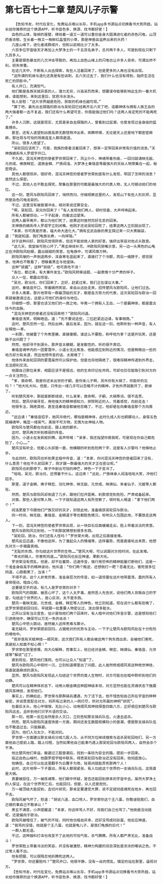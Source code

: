 # 第七百七十二章 楚风儿子示警
        【告知书友，时代在变化，免费站点难以长存，手机app多书源站点切换看书大势所趋，站长给你推荐的这个换源APP，听书音色多、换源、找书都好使！】
       血色的山体，陡峭的崖壁，缭绕着一道又一道可以重创金身大圆满进化者的赤色闪电，山顶药香浓郁，生长着一株又一株鲜红晶莹的小草，那是神兽血滋养出来的大药！
       几座山峰下，进化者成群成片，但和以前相比少了太多。
       六百多位宇宙级天才再加上大梦净土的一千五百名弟子，总共两千多人，可是到现在只剩下九百多人。
       主要是银色暴龙的几次冲击导致的，再加上血色山峰上的闪电也让许多人丧命，可谓出师不利，损失惨重。
       在这几天中，不断有人出去探索，有些人活着回来了，但是更多的人再也没有出现。
       “这所谓的机缘与造化还真是有些讽刺，五六天过去了，我们什么也没有得到，始终生活在死亡的阴影中。”
       有人开口，充满怨气。
       他们都是各族天赋异禀的人，潜力无穷，兴高采烈而来，想要谋夺能够影响此生的一番大机缘，谁能想到，来到这里后，犹若冷水泼头。
       有人安慰：“这片世界越是危险，获取的机缘也越可观。”
       “算了吧，最先出去探路的欧冶与吴轮回已经离开五六天了吧，连霸神体与拥有人族王血的两大强者都一去不复返，我们还有什么希望可言，你我能强过他们吗？这两人肯定死的不能再死了。”
       许多人沉默，这就是现实，尤其是亲自去探路的人，曾看到过鼠潮，也曾发现过金身级的猛禽搏杀。
       甚至，还有人遥望到凶兽高原无数怪物冲出来，奔腾呼啸，无论是天上还是地下都密密麻麻，那壮观与可怕的场面连圣人都得避退。
       所以，很多人绝望了。
       “吴轮回应该死了，可是，我族的使者活着回来了，想来一定带回来非常有价值的消息。”天神族嫡系传人罗焜宇开口。
       不久前，混沌天神宫的使者罗世荣回来了，风尘仆仆，神魂带着伤痕，一回归就请映无敌、元世成、佛族释宏、道族金鳞、尸族阎洛、大梦净土秦珞音等最强大的天纵人物聚集在一起，秘密商谈。
       其他人都很惊异，很好奇，混沌天神宫的使者罗世荣到底有什么发现，带回了怎样的消息？居然这么保密。
       不过，其他人也不敢去探究，聚集在那里的可都是最强大的代表人物，无人可撼动他们的地位。
       这一刻，楚风与欧阳风回来了，悄然而归，仔细观察这里的人，发现山下有些人形灰烬，显然是血色闪电击毙的。
       不过，这里没有被兽潮冲击，相对来说还算安全。
       “啊，吴轮回，吴兄你回来了！”有人发现他们两人，顿时惊喜，大声呼唤起来。
       所有人都被惊动，一下子起身，向着这边望来。
       这两人最早离开，都以为他们死了，结果这时居然完好无恙的回来。
       天神族的嫡系传人罗焜宇立刻闭嘴，他刚才还说吴轮回死了，结果这两人立刻就出现了。
       “本家，你可真是厉害，福大命大造化大。”拥有玄武血脉的黑玄探过来一只大黑脑袋，道：“我就知道，我们龟族长寿，一向祥瑞。”
       对于这种问好，欧阳风觉得肝疼，但还不能拒绝人家的好意，强挤出笑容对他点头致意。
       “这几天，我堂妹可担心坏了。”黑玄继续补充，冲欧阳风努嘴示意，另一边一头黑色的山龟正在冲欧阳风眨眼，露出甜甜的笑意，在龟族中，可谓风情万种。
       欧阳风嗖的一声倒退两步，浑身寒毛竖起来了，直接打了个冷颤，而后一缩脖子，感觉尿急，他再也不敢看了，想躲着黑玄与他堂妹。
       这种“妩媚”，这种“妖娆”，他可真吃不消！
       “各位，都过来，有大事件发生。”欧阳风转移话题，一副表情十分严肃的样子。
       众人一怔，都露出惊容。
       “吴兄，欧冶兄，你们回来了，正好，赶紧过来，我们正在谋议大事。”
       这时，秦珞音开口，带着嫣然笑容，亲自从远处走来，招呼楚风与欧阳风，让他们过去。
       许多人羡慕，那片地带有一群最顶级的天才，都是各方势力的代表，这次吴轮回与欧冶一回来就被邀请过去，这是认可他们的身份与地位。
       仔细想一想，那里也该又他们的一席之地，毕竟一个拥有人王血，一个是霸神体，都是震古烁今的血脉。
       “混沌天神宫的使者还没有回来吧？”欧阳风问道。
       秦珞音浅笑，明眸皓齿，道：“先不要说这些，二位赶紧这边请，有事相商。”
       这时，楚风忽然一怔，然后出神，最后发呆，因为，就在这一刻，他聆听到一种声音，有人在喊他——爹。
       一刹那，他被雷了个外焦里嫩，直接傻眼，谁这么不要脸，称呼他为爹？这是开玩笑，还是脑子出问题了？
       然而，他却寻不到源头，那声音太模糊，是发散性的，听的很不真切。
       秦珞音魂甲内的一团雾霭中，小道士无比焦急，他能感应到附近的情况，但是稍微远一些的地方却力有未逮，而且他想传音的话，太艰难了！
       他体外来自轮回洞的雾霭虽然可以保护他，但是也将他隔绝了，很难将精神传递到外界去，无法顺利交流。
       他跟自己那位亲爹，相距应该不是很远，他的生命印记在共鸣，可却也仅仅能吸引到对方的一点关注而已。
       “爹，救命啊，我是你还未出世的子嗣，是你亲儿子啊，另外你有大祸了，你能听的见吗？！”他大吼大叫，但是，只传出一缕几乎可以忽略不计的精神，才到外界就散开了，断掉了。
       听到楚风耳中，那就是断断续续，什么亲爹，救命啊，子嗣，大祸等词，很不连贯。
       然后，楚风仔细寻觅，用他强大的精神感知力，排除附近的人，凭着感觉，向前走去！
       他很专注，隔绝其他，甚至连秦珞音都被他忽略了，不过，他却是在向秦珞音那个方向靠近。
       “这边请！”秦珞音招手，她风华绝代，哪怕是精神体，此时化成人形也婀娜动人，身穿五色斑斓魂甲，略显一缕英气，美丽不可方物，无愧为女神级人物。
       欧阳风与楚风都在向前走，跟上她的脚步。
       这时，楚风再次听到微弱的传音。
       因为，小道士在发疯般折腾，高声呼喊：“亲爹，我还指望你救我呢，可是现在你自己都危险了，小心……”
       楚风没有听全，但是心头却是一震，他模糊的听到危险两个字，这是有人示警吗？他倏地止步。
       与此同时，欧阳风也听到黑玄暗中传音，道：“本家，你问混沌天神宫的使者回来了没有，什么意思？他在不久前回来了，刚才跟一群最强大的天才正在密议呢。”
       欧阳风也刹那停下，眸子中射出可怕的神芒，神色一下子变冷了。
       “哈哈，吴兄，欧冶兄，还愣着干什么，这边来！”远处，尸族继承人阎洛哈哈大笑，冲他们招手。
       那里，道子金鳞、佛子释宏、羽化神体、映无敌、元世成、映谪仙、朱雀仙子、元媛等人都在。
       然而，楚风与欧阳风却倒退了几步，跟他们拉开距离，刹那感觉到危险，严肃戒备起来。
       对面，那些人是何等人物，一下子就知道这两人有所觉察了，顿时有人喝道：“拿下他们两个！”
       阎洛更是下令跟他们尸族交好的天才，封锁此地，准备擒获吴轮回与欧冶。
       同一时间，映无敌、秦珞音、金鳞道子等也都脸色微沉，吩咐众人包围此地，不要放走这两人。
       下一刻，混沌天神宫的使者罗世荣出现，从一块巨石后面缓缓走出，脸上带着淡淡的笑意。
       楚风与欧阳风见到他，一下刹那就猜想到很多东西。
       “吴轮回，欧冶，你们还有人性吗？”罗世荣大喝，出现之后直接发难。
       楚风反应迅速，不像他这样，为了激起众人的情绪等，这样蓄势，而是直接吼出本质，他想先对方一步揭露真相。
       “无耻的东西，你勾结这片世界的生物……”楚风大喝，可以说跟对方抢时间，在此发难。
       “卑劣的贼人，你害死同道……”欧阳风也反应神速，果断大吼。
       罗世荣没有慌乱，但是，却不在蓄势，迅速传音，强行用恐怖的精神能量打断他们，这是一个准金身级高手的精神波动，他斥道：“你们两个叛逆，还想倒打一耙？恶毒无比，害死很多位同道，心肠都黑了，当诛！”
       不得不说，这个人非常厉害，准金身层次的传音，如一道惊雷在这片地带震荡，震的所有人身体摇动，暗自心惊。
       这要是交手的话，有几人是罗世荣的对手？
       欧阳风气的跳脚，被恶心坏了，这个人太歹毒，居然恶人先告状，说他们两人背叛自己的宇宙，勾结这个世界的人，居心叵测，太不是东西。
       楚风一看映无敌、元世成、金鳞、释宏等人的神色，他立刻知道，现在说什么都有些晚了，这罗世荣提前回归后，早就跟一批重要人物密议过，泼出很多脏水。
       之所以没有当众宣告，估计是怕他们两个回来时，有人暗中对他们传音示警，这是想将他们引进绝地中，确保可以万无一失的击杀！
       楚风心中怒火跳动，居然被人这样责难与算计。
       毫无疑问，罗世荣提前回归，占据绝对的优势与主动，一下子让楚风与欧阳风处在十分危险的境地中。
       “若非我有天赋神技——顺风耳，这次我们所有人都会被这两个狗东西出卖，会被他们害死，真是知人知面不知心啊！”
       罗世荣在那里感慨，向大众解释，而事实上，他已经对金鳞、释宏、映谪仙、秦珞音、元世成等“解说”过了。
       直到现在，楚风他们落网，也可以让众人“知道”了。
       楚风与欧阳风心中顿时一沉，立刻知道哪里出了问题，此人居然修成顺风耳这种绝世神技，简直就是麻烦的源头。
       显然，楚风与欧阳风发现此人勾结这个世界的类人生物时，对方可能也在暗中聆听到他们的动静。
       楚风可以在精神体状态下，动用火眼金睛这种超神级本领，对方显然也能在灵魂状态下施展顺风耳神技，发现他们。
       事实上，的确如此，罗世荣与那群骑兵遭遇，为了活下去，他不惜告知自己所在宇宙的种种秘密，并说愿意配合对方，将所有过来的人一网打尽，供对方所属的神明“研究”。
       在最后关头，他心中惴惴，无比小心，动用顺风耳神技探查四面八方，正好感应到楚风与欧阳风远去，且听到他们只字片语的交谈。
       那一刻，他第一反应自然是杀人灭口，立刻告知那支骑兵队伍，火速去追杀。
       然而，楚风与欧阳风速度快是一方面，期间还发生数股规模较小的兽潮，便是那支骑兵队伍也不敢追过去，只能躲避。
       因为，他们人马太少，不能对抗。
       罗世荣一方面建议那支骑兵分成几股人马，从不同方位继续搜索与追杀吴轮回他们，另一方面他自己提前上路，踏上归程，当然如果他自己能凑巧遇上那吴轮回与欧阳风两人，自然会杀个干净。
       他比楚风他们幸运，躲避过三股兽潮后，找到一条较为安全的路，提前一步回来。
       临近血色山峰时，他跟罗焜宇暗中联系，得悉吴轮回与欧冶还没有回来，他彻底放心。
       他确信，自己可以在这里翻手为云覆手为雨，轻易间就能弄死那两个人！
       此时，这片地带一下子震动，所有人都很紧张，有人勾结这个世界的一支骑兵队伍，这简直是大祸。
       真要被捉住，万一被炼魂等，他们眼中怀疑，是否还能回到原本的宇宙中去。虽然大梦净土的人保证，在这个世界死亡后，也能回归，但是，众人还是担忧。
       万一被顶级大能捉到，去切片研究，那肯定要遭受大罪，说不定就彻底魂死在他乡，再也回不去。
       欧阳风被气坏了，怒道：“胡说八道，血口喷人，罗世荣你这个王八蛋，你敢诬陷我们，自己做的事自己不敢承认！”
       黑玄不满意，小声提醒道：“本家，你这样骂人不好，将我们自己也骂了。”他倒是没动摇呢，还是偏向于欧冶。
       欧阳风被噎住了，被气的不轻，同时他也暗自庆幸，还好没骂成钧驮蛋，他反应神速，道：“我骂的没错，他就是个王八蛋，也就是龟儿子，是我们龟族的后代！”
       一群人都无语。
       不过，这种插科打诨也改变不了此地的可怕气氛，杀气腾腾，所有人都严肃无比，准备战斗！
       罗世荣脸上带着冷淡的笑容，并没有被激怒，精神力构建的双目深处是浓浓的嘲讽之色，不过常人看不出。
       他有把握，可以很残忍地折腾死这两人。
       “罗世荣，你还要脸吗？”楚风开口，他很平静，没有一丝的慌乱，镇定的站在那里，逼视对方。
       【告知书友，时代在变化，免费站点难以长存，手机app多书源站点切换看书大势所趋，站长给你推荐的这个换源APP，听书音色多、换源、找书都好使！】